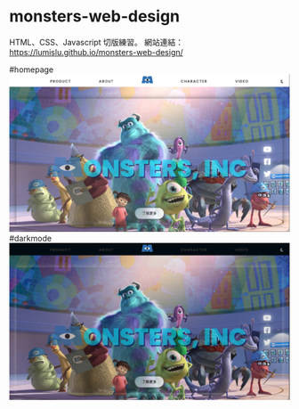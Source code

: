 # monsters-web-design

HTML、CSS、Javascript 切版練習。
網站連結：https://lumislu.github.io/monsters-web-design/

#homepage
![homepage.](./assets/homepage.png)
#darkmode
![darkmode](./assets/darkmode.png)
